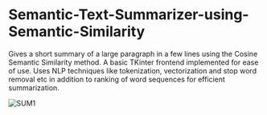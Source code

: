 # Semantic-Text-Summarizer-using-Semantic-Similarity

Gives a short summary of a large paragraph in a few lines using the Cosine Semantic Similarity method. A basic TKinter frontend implemented for ease of use. Uses NLP techniques like tokenization, vectorization and stop word removal etc in addition to ranking of word sequences for efficient summarization.


![SUM1](https://user-images.githubusercontent.com/126232834/221122335-b7308475-1a86-4735-b855-22777d910b1f.png)
